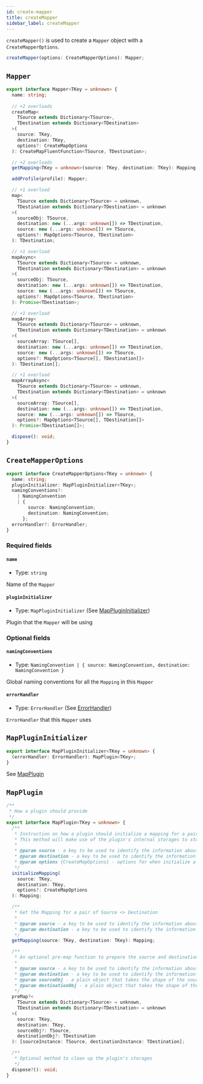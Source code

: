 ```yaml
---
id: create-mapper
title: createMapper
sidebar_label: createMapper
---
```


`createMapper()` is used to create a `Mapper` object with a `CreateMapperOptions`.

```ts
createMapper(options: CreateMapperOptions): Mapper;
```

## `Mapper`

```ts
export interface Mapper<TKey = unknown> {
  name: string;
  
  // +2 overloads
  createMap<
    TSource extends Dictionary<TSource>,
    TDestination extends Dictionary<TDestination>
  >(
    source: TKey,
    destination: TKey,
    options?: CreateMapOptions
  ): CreateMapFluentFunction<TSource, TDestination>;

  // +2 overloads
  getMapping<TKey = unknown>(source: TKey, destination: TKey): Mapping;

  addProfile(profile): Mapper;

  // +1 overload
  map<
    TSource extends Dictionary<TSource> = unknown,
    TDestination extends Dictionary<TDestination> = unknown
  >(
    sourceObj: TSource,
    destination: new (...args: unknown[]) => TDestination,
    source: new (...args: unknown[]) => TSource,
    options?: MapOptions<TSource, TDestination>
  ): TDestination;

  // +1 overload
  mapAsync<
    TSource extends Dictionary<TSource> = unknown,
    TDestination extends Dictionary<TDestination> = unknown
  >(
    sourceObj: TSource,
    destination: new (...args: unknown[]) => TDestination,
    source: new (...args: unknown[]) => TSource,
    options?: MapOptions<TSource, TDestination>
  ): Promise<TDestination>;

  // +1 overload
  mapArray<
    TSource extends Dictionary<TSource> = unknown,
    TDestination extends Dictionary<TDestination> = unknown
  >(
    sourceArray: TSource[],
    destination: new (...args: unknown[]) => TDestination,
    source: new (...args: unknown[]) => TSource,
    options?: MapOptions<TSource[], TDestination[]>
  ): TDestination[];

  // +1 overload
  mapArrayAsync<
    TSource extends Dictionary<TSource> = unknown,
    TDestination extends Dictionary<TDestination> = unknown
  >(
    sourceArray: TSource[],
    destination: new (...args: unknown[]) => TDestination,
    source: new (...args: unknown[]) => TSource,
    options?: MapOptions<TSource[], TDestination[]>
  ): Promise<TDestination[]>;

  dispose(): void;
}
```

## `CreateMapperOptions`

```ts
export interface CreateMapperOptions<TKey = unknown> {
  name: string;
  pluginInitializer: MapPluginInitializer<TKey>;
  namingConventions?:
    | NamingConvention
    | {
        source: NamingConvention;
        destination: NamingConvention;
      };
  errorHandler?: ErrorHandler;
}
```

### Required fields

#### `name`
- Type: `string`

Name of the `Mapper`

#### `pluginInitializer`
- Type: `MapPluginInitializer` (See [MapPluginInitializer](#mapplugininitializer))

Plugin that the `Mapper` will be using

### Optional fields

#### `namingConventions`
- Type: `NamingConvention | { source: NamingConvention, destination: NamingConvention }`

Global naming conventions for all the `Mapping` in this `Mapper`

#### `errorHandler`
- Type: `ErrorHandler` (See [ErrorHandler](../misc/error-handler))

`ErrorHandler` that this `Mapper` uses

## `MapPluginInitializer`

```ts
export interface MapPluginInitializer<TKey = unknown> {
  (errorHandler: ErrorHandler): MapPlugin<TKey>;
}
```

See [MapPlugin](#mapplugin)

## `MapPlugin`

```ts
/**
 * How a plugin should provide
 */
export interface MapPlugin<TKey = unknown> {
  /**
   * Instruction on how a plugin should initialize a mapping for a pair of Source <> Destination
   * This method will make use of the plugin's internal storages to store information for this pair.
   *
   * @param source - a key to be used to identify the information about a particular Source
   * @param destination - a key to be used to identify the information about a particular Destination
   * @param options {CreateMapOptions} - options for when initialize a mapping (which is globally applied to this pair of Source <> Destination)
   */
  initializeMapping(
    source: TKey,
    destination: TKey,
    options?: CreateMapOptions
  ): Mapping;

  /**
   * Get the Mapping for a pair of Source <> Destination
   *
   * @param source - a key to be used to identify the information about a particular Source
   * @param destination - a key to be used to identify the information about a particular Destination
   */
  getMapping(source: TKey, destination: TKey): Mapping;

  /**
   * An optional pre-map function to prepare the source and destination before map
   *
   * @param source - a key to be used to identify the information about a particular Source
   * @param destination - a key to be used to identify the information about a particular Destination
   * @param sourceObj - a plain object that takes the shape of the source
   * @param destinationObj - a plain object that takes the shape of the destination
   */
  preMap?<
    TSource extends Dictionary<TSource> = unknown,
    TDestination extends Dictionary<TDestination> = unknown
  >(
    source: TKey,
    destination: TKey,
    sourceObj?: TSource,
    destinationObj?: TDestination
  ): [sourceInstance: TSource, destinationInstance: TDestination];

  /**
   * Optional method to clean up the plugin's storages
   */
  dispose?(): void;
}
```
